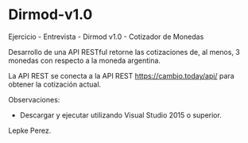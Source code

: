 # Dirmod-v1.0
Ejercicio - Entrevista - Dirmod v1.0 - Cotizador de Monedas

Desarrollo de una API RESTful retorne las cotizaciones de, al menos, 3 monedas con respecto a la moneda argentina. 

La API REST se conecta a la API REST https://cambio.today/api/ para obtener la cotización actual.

Observaciones:
- Descargar y ejecutar utilizando Visual Studio 2015 o superior.

Lepke Perez.
